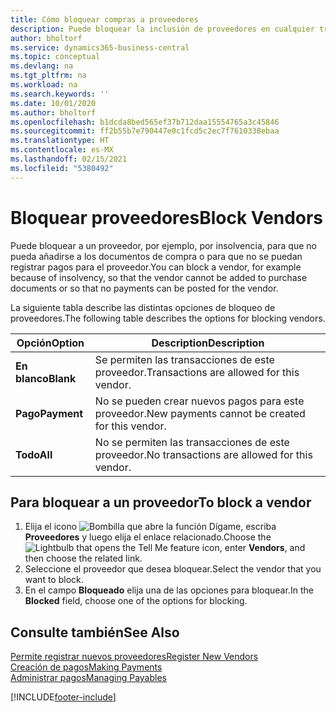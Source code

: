 ```yaml
---
title: Cómo bloquear compras a proveedores
description: Puede bloquear la inclusión de proveedores en cualquier transacción, o simplemente bloquear nuevos pagos a ellos.
author: bholtorf
ms.service: dynamics365-business-central
ms.topic: conceptual
ms.devlang: na
ms.tgt_pltfrm: na
ms.workload: na
ms.search.keywords: ''
ms.date: 10/01/2020
ms.author: bholtorf
ms.openlocfilehash: b1dcda8bed565ef37b712daa15554765a3c45846
ms.sourcegitcommit: ff2b55b7e790447e0c1fcd5c2ec7f7610338ebaa
ms.translationtype: HT
ms.contentlocale: es-MX
ms.lasthandoff: 02/15/2021
ms.locfileid: "5380492"
---
```

# <a name="block-vendors"></a><span data-ttu-id="87135-103">Bloquear proveedores</span><span class="sxs-lookup"><span data-stu-id="87135-103">Block Vendors</span></span>
<span data-ttu-id="87135-104">Puede bloquear a un proveedor, por ejemplo, por insolvencia, para que no pueda añadirse a los documentos de compra o para que no se puedan registrar pagos para el proveedor.</span><span class="sxs-lookup"><span data-stu-id="87135-104">You can block a vendor, for example because of insolvency, so that the vendor cannot be added to purchase documents or so that no payments can be posted for the vendor.</span></span>

<span data-ttu-id="87135-105">La siguiente tabla describe las distintas opciones de bloqueo de proveedores.</span><span class="sxs-lookup"><span data-stu-id="87135-105">The following table describes the options for blocking vendors.</span></span>  

|<span data-ttu-id="87135-106">Opción</span><span class="sxs-lookup"><span data-stu-id="87135-106">Option</span></span>|<span data-ttu-id="87135-107">Description</span><span class="sxs-lookup"><span data-stu-id="87135-107">Description</span></span>|  
|--------------------|------------|  
|<span data-ttu-id="87135-108">**En blanco**</span><span class="sxs-lookup"><span data-stu-id="87135-108">**Blank**</span></span>|<span data-ttu-id="87135-109">Se permiten las transacciones de este proveedor.</span><span class="sxs-lookup"><span data-stu-id="87135-109">Transactions are allowed for this vendor.</span></span>|
|<span data-ttu-id="87135-110">**Pago**</span><span class="sxs-lookup"><span data-stu-id="87135-110">**Payment**</span></span>|<span data-ttu-id="87135-111">No se pueden crear nuevos pagos para este proveedor.</span><span class="sxs-lookup"><span data-stu-id="87135-111">New payments cannot be created for this vendor.</span></span>|  
|<span data-ttu-id="87135-112">**Todo**</span><span class="sxs-lookup"><span data-stu-id="87135-112">**All**</span></span>|<span data-ttu-id="87135-113">No se permiten las transacciones de este proveedor.</span><span class="sxs-lookup"><span data-stu-id="87135-113">No transactions are allowed for this vendor.</span></span>|  

## <a name="to-block-a-vendor"></a><span data-ttu-id="87135-114">Para bloquear a un proveedor</span><span class="sxs-lookup"><span data-stu-id="87135-114">To block a vendor</span></span>  
1. <span data-ttu-id="87135-115">Elija el icono ![Bombilla que abre la función Dígame](media/ui-search/search_small.png "Dígame qué desea hacer"), escriba **Proveedores** y luego elija el enlace relacionado.</span><span class="sxs-lookup"><span data-stu-id="87135-115">Choose the ![Lightbulb that opens the Tell Me feature](media/ui-search/search_small.png "Tell me what you want to do") icon, enter **Vendors**, and then choose the related link.</span></span>
2. <span data-ttu-id="87135-116">Seleccione el proveedor que desea bloquear.</span><span class="sxs-lookup"><span data-stu-id="87135-116">Select the vendor that you want to block.</span></span>
3. <span data-ttu-id="87135-117">En el campo **Bloqueado** elija una de las opciones para bloquear.</span><span class="sxs-lookup"><span data-stu-id="87135-117">In the **Blocked** field, choose one of the options for blocking.</span></span>

## <a name="see-also"></a><span data-ttu-id="87135-118">Consulte también</span><span class="sxs-lookup"><span data-stu-id="87135-118">See Also</span></span>  
[<span data-ttu-id="87135-119">Permite registrar nuevos proveedores</span><span class="sxs-lookup"><span data-stu-id="87135-119">Register New Vendors</span></span>](purchasing-how-register-new-vendors.md)  
[<span data-ttu-id="87135-120">Creación de pagos</span><span class="sxs-lookup"><span data-stu-id="87135-120">Making Payments</span></span>](payables-make-payments.md)  
[<span data-ttu-id="87135-121">Administrar pagos</span><span class="sxs-lookup"><span data-stu-id="87135-121">Managing Payables</span></span>](payables-manage-payables.md)


[!INCLUDE[footer-include](includes/footer-banner.md)]